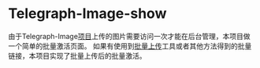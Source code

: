 # Telegraph-Image-show

由于Telegraph-Image[项目](https://github.com/FreeL00P/Telegraph-Image)上传的图片需要访问一次才能在后台管理，本项目做一个简单的批量激活页面。
如果有使用到[批量上传](https://github.com/FreeL00P/Telegraph-Image-Upload)工具或者其他方法得到的批量链接，本项目实现了批量上传后的批量激活。
